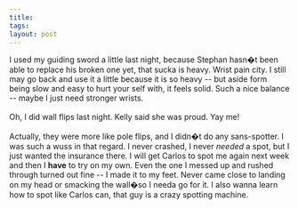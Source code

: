 ```yaml
---
title: 
tags: 
layout: post
---
```

I used my guiding sword a little last night, because Stephan hasn�t been able to replace his broken one yet, that sucka is heavy.  Wrist pain city.  I still may go back and use it a little because it is so heavy -- but aside form being slow and easy to hurt your self with, it feels solid.  Such a nice balance -- maybe I just need stronger wrists. <br /><br />Oh, I did wall flips last night.  Kelly said she was proud.  Yay me!<br /><br />Actually, they were more like pole flips, and I didn�t do any sans-spotter.  I was such a wuss in that regard.  I never crashed, I never <i>needed</i> a spot, but I just wanted the insurance there. I will get Carlos to spot me again next week and then I <b>have</b> to try on my own.  Even the one I messed up and rushed through turned out fine -- I made it to my feet.  Never came close to landing on my head or smacking the wall�so I needa go for it.  I also wanna learn how to spot like Carlos can, that guy is a crazy spotting machine. 

